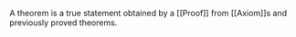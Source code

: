 A theorem is a true statement obtained by a [[Proof]] from [[Axiom]]s and previously proved theorems.
